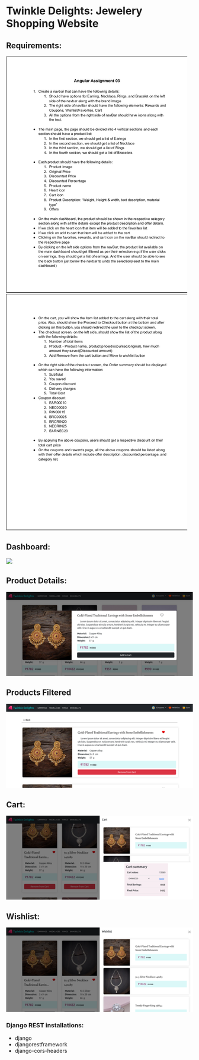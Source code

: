 <h1>Twinkle Delights: Jewelery Shopping Website</h1>

<h2>Requirements:</h2>
<img src="./ng_TwinkleDelights/src/assets/screenshots/requirements1.png">
<img src="./ng_TwinkleDelights/src/assets/screenshots/requirements2.png">

<h2>Dashboard:</h2>
<img src="./ng_TwinkleDelights/src/assets/screenshots/home.png">

<h2>Product Details:</h2>
<img src="./ng_TwinkleDelights/src/assets/screenshots/details.png">

<h2>Products Filtered</h2>
<img src="./ng_TwinkleDelights/src/assets/screenshots/filtered.png">

<h2>Cart:</h2>
<img src="./ng_TwinkleDelights/src/assets/screenshots/cart.png">

<h2>Wishlist:</h2>
<img src="./ng_TwinkleDelights/src/assets/screenshots/wishlist.png">

<h3>Django REST installations:</h3>
<ul>
    <li>django</li>
    <li>djangorestframework</li>
    <li>django-cors-headers</li>
</ul>